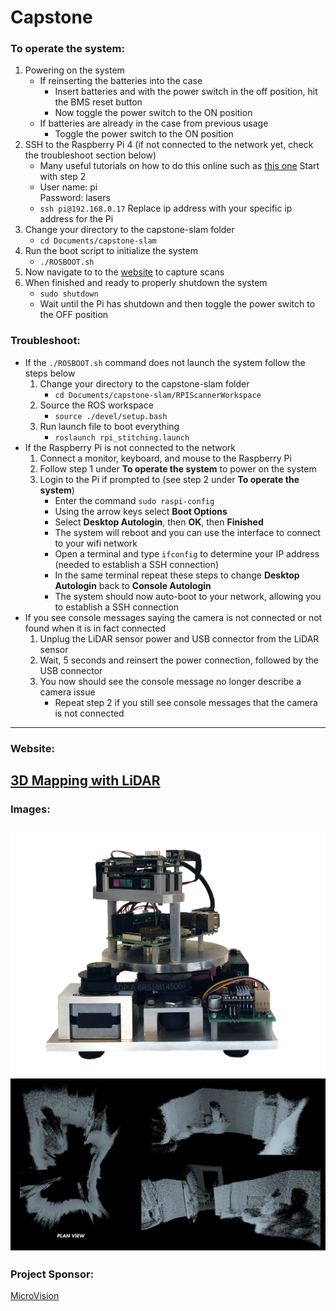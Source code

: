 # Capstone

### To operate the system:
1. Powering on the system
    - If reinserting the batteries into the case
        - Insert batteries and with the power switch in the off position, hit the BMS reset button
        - Now toggle the power switch to the ON position
    - If batteries are already in the case from previous usage
        - Toggle the power switch to the ON position
2. SSH to the Raspberry Pi 4 (if not connected to the network yet, check the troubleshoot section below)
    - Many useful tutorials on how to do this online such as [this one](https://itsfoss.com/ssh-into-raspberry/) Start with step 2
    - User name: pi <br />
      Password: lasers
    - `ssh pi@192.168.0.17` Replace ip address with your specific ip address for the Pi
3. Change your directory to the capstone-slam folder
    - `cd Documents/capstone-slam`
4. Run the boot script to initialize the system
    - `./ROSBOOT.sh`
5. Now navigate to to the [website](https://lidarcapstone.com) to capture scans
6. When finished and ready to properly shutdown the system
    - `sudo shutdown`
    - Wait until the Pi has shutdown and then toggle the power switch to the OFF position


### Troubleshoot:
- If the `./ROSBOOT.sh` command does not launch the system follow the steps below
    1. Change your directory to the capstone-slam folder
        - `cd Documents/capstone-slam/RPIScannerWorkspace`
    2. Source the ROS workspace
        - `source ./devel/setup.bash`
    3. Run launch file to boot everything
        - `roslaunch rpi_stitching.launch` <br />
- If the Raspberry Pi is not connected to the network
    1. Connect a monitor, keyboard, and mouse to the Raspberry Pi
    2. Follow step 1 under **To operate the system** to power on the system
    3. Login to the Pi if prompted to (see step 2 under **To operate the system**)
        - Enter the command `sudo raspi-config`
        - Using the arrow keys select **Boot Options**
        - Select **Desktop Autologin**, then **OK**, then **Finished**
        - The system will reboot and you can use the interface to connect to your wifi network
        - Open a terminal and type `ifconfig` to determine your IP address (needed to establish a SSH connection)
        - In the same terminal repeat these steps to change **Desktop Autologin** back to **Console Autologin**
        - The system should now auto-boot to your network, allowing you to establish a SSH connection
- If you see console messages saying the camera is not connected or not found when it is in fact connected
    1. Unplug the LiDAR sensor power and USB connector from the LiDAR sensor
    2. Wait, 5 seconds and reinsert the power connection, followed by the USB connector
    3. You now should see the console message no longer describe a camera issue
        - Repeat step 2 if you still see console messages that the camera is not connected


---
### Website:
[3D Mapping with LiDAR](https://lidarcapstone.com)
---
### Images:
![Platform](images/platform.png "Platform")
![Point Cloud Scan](images/scan_image.png "3D Scan")
---
### Project Sponsor:
[MicroVision](http://www.microvision.com/consumer-lidar/)
